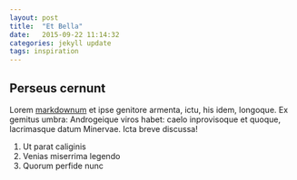 ```yaml
---
layout: post
title:  "Et Bella"
date:   2015-09-22 11:14:32
categories: jekyll update
tags: inspiration
---
```

## Perseus cernunt

Lorem [markdownum](http://gifctrl.com/) et ipse genitore armenta, ictu, his
idem, longoque. Ex gemitus umbra: Androgeique viros habet: caelo inprovisoque et
quoque, lacrimasque datum Minervae. Icta breve discussa!

1. Ut parat caliginis
2. Venias miserrima legendo
3. Quorum perfide nunc